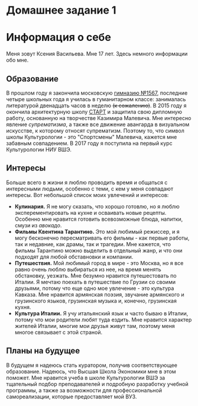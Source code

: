 # Домашнее задание 1
# Информация о себе
Меня зовут Ксения Васильева. Мне 17 лет. Здесь немного информации обо мне.
## Образование
В прошлом году я закончила московскую [гимназию №1567](http://gimn1567.ru), последние четыре школьных года я училась в гуманитарном классе: занималась литературой двенадцать часов в неделю ~~(к сожалению)~~. В 2015 году я окончила архитектурную школу [СТАРТ](http://startartschool.ru) и защитила свою дипломную работу, основанную на творчестве Казимира Малевича. Мне интересно явление *супрематизма*, а также все движение авангарда в визуальном искусстве, к которому относят супрематизм. Поэтому то, что символ школы Культурологии - это "Спортсмены" Малевича, кажется мне забавным совпадением. В 2017 году я поступила на первый курс Культурологии НИУ ВШЭ.
## Интересы
Больше всего в жизни я люблю проводить время и общаться с интересными людьми, особенно с теми, с кем у меня совпадают интересы. Вот небольшой список моих увлечений и интересов:
- **Кулинария.** Я не могу сказать, что хорошо готовлю, но я люблю эксперементировать на кухне и осваивать новые рецепты. Особенно мне нравится готовить всевозможные блюда, напитки, смузи из *авокадо*. 
- **Фильмы Квентина Тарантино.** Это мой любимый режиссер, и я могу бесконечно пересматривать его фильмы - как первые работы, так и недавние, как драмы, так и трагедии. Мне кажется, что фильмы Тарантино можно выделить в отдельный жанр, и что они подходят для любой обставновки и компании. 
- **Путешествия.** Мой любимый город в мире - это Москва, но я все равно очень люблю выбираться из нее, на время менять обстановку, уезжать. Мне безумно нравится путешестовать по Италии. Я мечтаю поехать в путешествие по Грузии со своими друзьями, потому что еще одно мое увлечение - это культура Кавказа. Мне нравится армянская поэзия, звучание армянского и грузинского языков, грузинская музыка и, конечно, грузинская кухня. 
- **Культура Италии.** Я учу итальянский язык и часто бываю в Италии, потому что мои родители любят туда ездить. Мне нравится характер жителей Италии, многие мои друзья живут там, поэтому меня многое связывает с этой страной. 
## Планы на будущее
В будущем я надеюсь стать куратором, получив соответствующее образование. Надеюсь, что Высшая Школа Экономики мне в этом поможет. Мне нравится учеба в школе Культурологии ВШЭ за тщательный подбор преподавателей и подробную разработку учебной программы, а также за возможности для профессиональной самореализации, которые предоставляет мой ВУЗ. 
